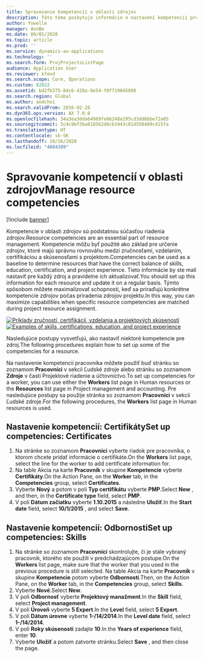 ```yaml
---
title: Spravovanie kompetencií v oblasti zdrojov
description: Táto téma poskytuje informácie o nastavení kompetencií pre zdroje projektu.
author: Yowelle
manager: AnnBe
ms.date: 09/01/2020
ms.topic: article
ms.prod: ''
ms.service: dynamics-ax-applications
ms.technology: ''
ms.search.form: ProjProjectsListPage
audience: Application User
ms.reviewer: kfend
ms.search.scope: Core, Operations
ms.custom: 82022
ms.assetid: bd2fb375-84c6-428a-8e54-f0f719045898
ms.search.region: Global
ms.author: andchoi
ms.search.validFrom: 2016-02-28
ms.dyn365.ops.version: AX 7.0.0
ms.openlocfilehash: 34a3ea3dda64969fe66248e295cd3dd8bbe72a05
ms.sourcegitcommit: 5c4c9bf3ba018562d6cb3443c01d550489c415fa
ms.translationtype: HT
ms.contentlocale: sk-SK
ms.lasthandoff: 10/16/2020
ms.locfileid: "4084389"
---
```

# <a name="manage-resource-competencies"></a><span data-ttu-id="25cba-103">Spravovanie kompetencií v oblasti zdrojov</span><span class="sxs-lookup"><span data-stu-id="25cba-103">Manage resource competencies</span></span>

[!include [banner](../includes/banner.md)]

<span data-ttu-id="25cba-104">Kompetencie v oblasti zdrojov sú podstatnou súčasťou riadenia zdrojov.</span><span class="sxs-lookup"><span data-stu-id="25cba-104">Resource competencies are an essential part of resource management.</span></span> <span data-ttu-id="25cba-105">Kompetencie môžu byť použité ako základ pre určenie zdrojov, ktoré majú správnu rovnováhu medzi zručnosťami, vzdelaním, certifikáciou a skúsenosťami s projektom.</span><span class="sxs-lookup"><span data-stu-id="25cba-105">Competencies can be used as a baseline to determine resources that have the correct balance of skills, education, certification, and project experience.</span></span> <span data-ttu-id="25cba-106">Tieto informácie by ste mali nastaviť pre každý zdroj a pravidelne ich aktualizovať.</span><span class="sxs-lookup"><span data-stu-id="25cba-106">You should set up this information for each resource and update it on a regular basis.</span></span> <span data-ttu-id="25cba-107">Týmto spôsobom môžete maximalizovať schopnosti, keď sa priraďujú konkrétne kompetencie zdrojov počas priradenia zdrojov projektu.</span><span class="sxs-lookup"><span data-stu-id="25cba-107">In this way, you can maximize capabilities when specific resource competencies are matched during project resource assignment.</span></span>

<span data-ttu-id="25cba-108">[![Príklady zručností, certifikácií, vzdelania a projektových skúseností](./media/projectresourcing06-1024x383.jpg)](./media/projectresourcing06.jpg)</span><span class="sxs-lookup"><span data-stu-id="25cba-108">[![Examples of skills, certifications, education, and project experience](./media/projectresourcing06-1024x383.jpg)](./media/projectresourcing06.jpg)</span></span>

<span data-ttu-id="25cba-109">Nasledujúce postupy vysvetľujú, ako nastaviť niektoré kompetencie pre zdroj.</span><span class="sxs-lookup"><span data-stu-id="25cba-109">The following procedures explain how to set up some of the competencies for a resource.</span></span>

<span data-ttu-id="25cba-110">Na nastavenie kompetencií pracovníka môžete použiť buď stránku so zoznamom **Pracovníci** v sekcii Ľudské zdroje alebo stránku so zoznamom **Zdroje** v časti Projektové riadenie a účtovníctvo.</span><span class="sxs-lookup"><span data-stu-id="25cba-110">To set up competencies for a worker, you can use either the **Workers** list page in Human resources or the **Resources** list page in Project management and accounting.</span></span> <span data-ttu-id="25cba-111">Pre nasledujúce postupy sa použije stránka so zoznamom **Pracovníci** v sekcii Ľudské zdroje.</span><span class="sxs-lookup"><span data-stu-id="25cba-111">For the following procedures, the **Workers** list page in Human resources is used.</span></span>

## <a name="set-up-competencies-certificates"></a><span data-ttu-id="25cba-112">Nastavenie kompetencií: Certifikáty</span><span class="sxs-lookup"><span data-stu-id="25cba-112">Set up competencies: Certificates</span></span>

1. <span data-ttu-id="25cba-113">Na stránke so zoznamom **Pracovníci** vyberte riadok pre pracovníka, o ktorom chcete pridať informácie o certifikáte.</span><span class="sxs-lookup"><span data-stu-id="25cba-113">On the **Workers** list page, select the line for the worker to add certificate information for.</span></span>
2. <span data-ttu-id="25cba-114">Na table Akcia na karte **Pracovník** v skupine **Kompetencie** vyberte **Certifikáty**.</span><span class="sxs-lookup"><span data-stu-id="25cba-114">On the Action Pane, on the **Worker** tab, in the **Competencies** group, select **Certificates**.</span></span>
3. <span data-ttu-id="25cba-115">Vyberte **Nový** a potom v poli **Typ certifikátu** vyberte **PMP**.</span><span class="sxs-lookup"><span data-stu-id="25cba-115">Select **New** , and then, in the **Certificate type** field, select **PMP**.</span></span>
4. <span data-ttu-id="25cba-116">V poli **Dátum začiatku** vyberte **1.10.2015** a následne **Uložiť**.</span><span class="sxs-lookup"><span data-stu-id="25cba-116">In the **Start date** field, select **10/1/2015** , and select **Save**.</span></span>

## <a name="set-up-competencies-skills"></a><span data-ttu-id="25cba-117">Nastavenie kompetencií: Odbornosti</span><span class="sxs-lookup"><span data-stu-id="25cba-117">Set up competencies: Skills</span></span>

1. <span data-ttu-id="25cba-118">Na stránke so zoznamom **Pracovníci** skontrolujte, či je stále vybraný pracovník, ktorého ste použili v predchádzajúcom postupe.</span><span class="sxs-lookup"><span data-stu-id="25cba-118">On the **Workers** list page, make sure that the worker that you used in the previous procedure is still selected.</span></span> <span data-ttu-id="25cba-119">Na table Akcia na karte **Pracovník** v skupine **Kompetencie** potom vyberte **Odbornosti**.</span><span class="sxs-lookup"><span data-stu-id="25cba-119">Then, on the Action Pane, on the **Worker** tab, in the **Competencies** group, select **Skills**.</span></span>
2. <span data-ttu-id="25cba-120">Vyberte **Nové**.</span><span class="sxs-lookup"><span data-stu-id="25cba-120">Select **New**.</span></span>
3. <span data-ttu-id="25cba-121">V poli **Odbornosť** vyberte **Projektový manažment**.</span><span class="sxs-lookup"><span data-stu-id="25cba-121">In the **Skill** field, select **Project management**.</span></span>
4. <span data-ttu-id="25cba-122">V poli **Úroveň** vyberte **5 Expert**.</span><span class="sxs-lookup"><span data-stu-id="25cba-122">In the **Level** field, select **5 Expert**.</span></span>
5. <span data-ttu-id="25cba-123">V poli **Dátum úrovne** vyberte **1-/14/2014**.</span><span class="sxs-lookup"><span data-stu-id="25cba-123">In the **Level date** field, select **1-/14/2014**.</span></span>
6. <span data-ttu-id="25cba-124">V poli **Roky skúseností** zadajte **10**.</span><span class="sxs-lookup"><span data-stu-id="25cba-124">In the **Years of experience** field, enter **10**.</span></span>
7. <span data-ttu-id="25cba-125">Vyberte **Uložiť** a potom zatvorte stránku.</span><span class="sxs-lookup"><span data-stu-id="25cba-125">Select **Save** , and then close the page.</span></span>
